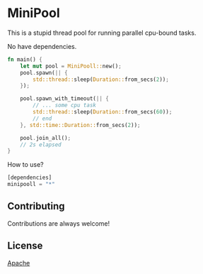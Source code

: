 
# MiniPool


This is a stupid thread pool for running parallel cpu-bound tasks.

No have dependencies.

```rust
fn main() {
    let mut pool = MiniPooll::new();
    pool.spawn(|| {
        std::thread::sleep(Duration::from_secs(2));
    });

    pool.spawn_with_timeout(|| {
        // ... some cpu task
        std::thread::sleep(Duration::from_secs(60));
        // end
    }, std::time::Duration::from_secs(2));

    pool.join_all();
    // 2s elapsed
}
```

How to use?
```rust
[dependencies]
minipooll = "*"
```


## Contributing

Contributions are always welcome!


## License

[Apache](https://choosealicense.com/licenses/apache/)


